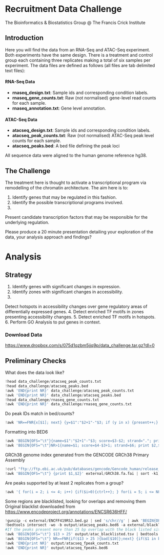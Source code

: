 # Recruitment Data Challenge

The Bioinformatics & Biostatistics Group @ The
Francis Crick Institute

## Introduction

Here you will find the data from an
RNA-Seq and ATAC-Seq experiment. Both experiments have the same design. There is
a treatment and control group each containing three replicates making a total of
six samples per experiment. The data files are defined as follows (all files are
tab delimited text files):

#### RNA-Seq Data

- **rnaseq_design.txt**: Sample
ids and corresponding condition labels.
- **rnaseq_gene_counts.txt**: Raw (not
normalised) gene-level read counts for each sample.
- **rnaseq_annotation.txt**:
Gene level annotation.

#### ATAC-Seq Data

- **atacseq_design.txt**: Sample ids
and corresponding condition labels.
- **atacseq_peak_counts.txt**: Raw (not
normalised) ATAC-Seq peak level counts for each sample.
- **atacseq_peaks.bed**:
A bed file defining the peak loci

All sequence data were aligned to the human
genome reference hg38.

## The Challenge

The treatment here is thought to
activate a transcriptional program via remodelling of the chromatin
architecture. The aim here is to:  
1. Identify genes that may be regulated in
this fashion.  
2. Identify the possible transcriptional programs involved.  
3.
Present candidate transcription factors that may be responsible for the
underlying regulation.  

Please produce a 20 minute presentation detailing your
exploration of the data, your analysis approach and findings?

# Analysis
## Strategy

1. Identify genes with significant changes in
expression.
2. Identify zones with significant changes in accessibility.
3.
Detect hotspots in accessibility changes over gene regulatory areas of
differentially expressed genes.
4. Detect enriched TF motifs in zones presenting
accessibility changes.
5. Detect enriched TF motifs in hotspots.
6. Perform GO
Analysis to put genes in context.

### Download Data
https://www.dropbox.com/s/075d1qzbm5jjq9p/data_challenge.tar.gz?dl=0

## Preliminary Checks

What does the data look like?

```python
!head data_challenge/atacseq_peak_counts.txt
!head data_challenge/atacseq_peaks.bed
!awk 'END{print NR}' data_challenge/atacseq_peak_counts.txt
!awk 'END{print NR}' data_challenge/atacseq_peaks.bed
!head data_challenge/rnaseq_gene_counts.txt
!awk 'END{print NR}' data_challenge/rnaseq_gene_counts.txt
```

Do peak IDs match in bed/counts?

```python
!awk 'NR==FNR{x[$1]; next} {y=$1":"$2+1"-"$3; if (y in x) {present++;} else {absent++}} END{print "present = " present, "absent = " absent}' data_challenge/atacseq_peak_counts.txt data_challenge/atacseq_peaks.bed
```

Formatting into BED6

```python
!awk 'BEGIN{OFS="\t"}{name=$1":"$2+1"-"$3; score=$3-$2; strand="."; print $0,name,score,strand}' data_challenge/atacseq_peaks.bed > output/atacseq_peaks.bed6
!awk 'BEGIN{OFS="\t"}NR>1{name=$1; score=$4-$3+1; strand=$6; print $2,$3-1,$4,name,score,strand}' data_challenge/rnaseq_annotation.txt > output/rnaseq_genes.bed6
```

GRCh38 genome index generated from the GENCODE GRCh38 Primary Assembly

```python
!curl "ftp://ftp.ebi.ac.uk/pub/databases/gencode/Gencode_human/release_32/GRCh38.primary_assembly.genome.fa.gz" | gunzip -c | sed 's/chr//g' > external/GRCh38.fa && samtools faidx external/GRCh38.fa
!awk 'BEGIN{OFS="\t"} {print $1,$2}' external/GRCh38.fa.fai | sort -k1,1 -k2,2n > output/GRCh38.genome
```

Are peaks supported by at least 2 replicates from a group?

```python
!awk '{ for(i = 2; i <= 4; i++) {if($i>0){ctrl++}; } for(i = 5; i <= NF; i++) {if($i>0){test++};} if(ctrl < 2 && test < 2) {flag++}; test=0;ctrl=0}END{print "sites supported by less than 2 replicates per group:"flag}' data_challenge/atacseq_peak_counts.txt
```

Some regions are blacklisted, looking for overlaps and removing them  
Original
blacklist downloaded from https://www.encodeproject.org/annotations/ENCSR636HFF/

```python
!gunzip -c external/ENCFF419RSJ.bed.gz | sed 's/chr//g' | awk 'BEGIN{OFS="\t"}{name=$1":"$2+1"-"$3; score=$3-$2; strand="."; print $0,name,score,strand}' > external/blacklist.bed
!bedtools intersect -wo -b output/atacseq_peaks.bed6 -a external/blacklist.bed > output/atac_blacklisted.tsv
#If the peaks present more than 25 bp overlap with the black listed sites they are removed:
!awk 'BEGIN{OFS="\t"} $13 > 25' output/atac_blacklisted.tsv | bedtools subtract -A -a output/atacseq_peaks.bed6 -b - > output/atacseq_fpeaks.bed6
!awk 'BEGIN{OFS="\t"} NR==FNR{if($13 > 25 ){bad[$10]};next} {if($1 in bad){next}else{print $0}}' output/atac_blacklisted.tsv data_challenge/atacseq_peak_counts.txt > output/atacseq_fpeak_counts.txt
!awk 'END{print NR}' output/atacseq_fpeak_counts.txt
!awk 'END{print NR}' output/atacseq_fpeaks.bed6
```
